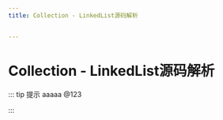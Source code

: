 ```yaml
---
title: Collection - LinkedList源码解析


---
```


# Collection - LinkedList源码解析

::: tip 提示
aaaaa @123

:::